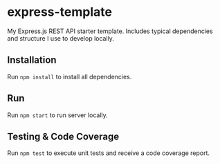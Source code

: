 # express-template
My Express.js REST API starter template. Includes typical dependencies and structure I use to develop locally.

## Installation
Run ```npm install``` to install all dependencies.

## Run
Run ```npm start``` to run server locally.

## Testing & Code Coverage
Run ```npm test``` to execute unit tests and receive a code coverage report.
